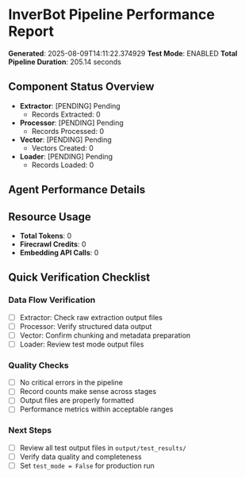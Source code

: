 # InverBot Pipeline Performance Report

**Generated**: 2025-08-09T14:11:22.374929
**Test Mode**: ENABLED
**Total Pipeline Duration**: 205.14 seconds

## Component Status Overview

- **Extractor**: [PENDING] Pending
  - Records Extracted: 0
- **Processor**: [PENDING] Pending
  - Records Processed: 0
- **Vector**: [PENDING] Pending
  - Vectors Created: 0
- **Loader**: [PENDING] Pending
  - Records Loaded: 0

## Agent Performance Details

## Resource Usage

- **Total Tokens**: 0
- **Firecrawl Credits**: 0
- **Embedding API Calls**: 0

## Quick Verification Checklist

### Data Flow Verification
- [ ] Extractor: Check raw extraction output files
- [ ] Processor: Verify structured data output
- [ ] Vector: Confirm chunking and metadata preparation
- [ ] Loader: Review test mode output files

### Quality Checks
- [ ] No critical errors in the pipeline
- [ ] Record counts make sense across stages
- [ ] Output files are properly formatted
- [ ] Performance metrics within acceptable ranges

### Next Steps
- [ ] Review all test output files in `output/test_results/`
- [ ] Verify data quality and completeness
- [ ] Set `test_mode = False` for production run
